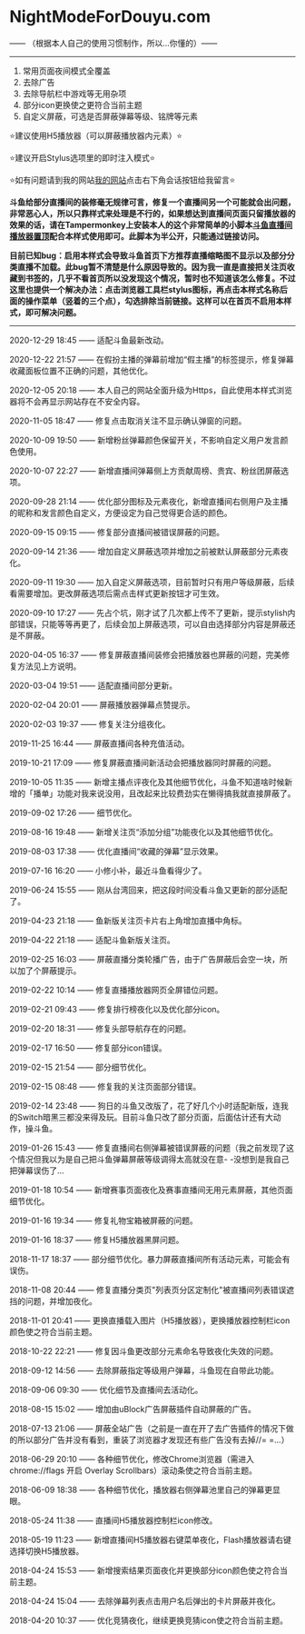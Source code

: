 # NightModeForDouyu.com

—— （根据本人自己的使用习惯制作，所以...你懂的）——

---------------------------------------------------

1. 常用页面夜间模式全覆盖
2. 去除广告
3. 去除导航栏中游戏等无用杂项
4. 部分icon更换使之更符合当前主题
5. 自定义屏蔽，可选是否屏蔽弹幕等级、铭牌等元素

⭐建议使用H5播放器（可以屏蔽播放器内元素）⭐

⭐建议开启Stylus选项里的即时注入模式⭐

⭐如有问题请到我的网站[我的网站](http://www.asifadeaway.com)点击右下角会话按钮给我留言⭐

**斗鱼给部分直播间的装修毫无规律可言，修复一个直播间另一个可能就会出问题，非常恶心人，所以只靠样式来处理是不行的，如果想达到直播间页面只留播放器的效果的话，请在Tampermonkey上安装本人的这个非常简单的小脚本[斗鱼直播间播放器置顶](https://greasyfork.org/zh-CN/scripts/399600)配合本样式使用即可。此脚本为半公开，只能通过链接访问。**

**目前已知bug：启用本样式会导致斗鱼首页下方推荐直播缩略图不显示以及部分分类直播不加载。此bug暂不清楚是什么原因导致的。因为我一直是直接把关注页收藏到书签的，几乎不看首页所以没发现这个情况，暂时也不知道该怎么修复。不过这里也提供一个解决办法：点击浏览器工具栏stylus图标，再点击本样式名称后面的操作菜单（竖着的三个点），勾选排除当前链接。这样可以在首页不启用本样式，即可解决问题。**

---------------------------------------------------

2020-12-29 18:45 —— 适配斗鱼最新改动。

2020-12-22 21:57 —— 在假扮主播的弹幕前增加“假主播”的标签提示，修复弹幕收藏面板位置不正确的问题，其他优化。

2020-12-05 20:18 —— 本人自己的网站全面升级为Https，自此使用本样式浏览器将不会再显示网站存在不安全内容。

2020-11-05 18:47 —— 修复点击取消关注不显示确认弹窗的问题。

2020-10-09 19:50 —— 新增粉丝弹幕颜色保留开关，不影响自定义用户发言颜色使用。

2020-10-07 22:27 —— 新增直播间弹幕侧上方贡献周榜、贵宾、粉丝团屏蔽选项。

2020-09-28 21:14 —— 优化部分图标及元素夜化，新增直播间右侧用户及主播的昵称和发言颜色自定义，方便设定为自己觉得更合适的颜色。

2020-09-15 09:15 —— 修复部分直播间被错误屏蔽的问题。

2020-09-14 21:36 —— 增加自定义屏蔽选项并增加之前被默认屏蔽部分元素夜化。

2020-09-11 19:30 —— 加入自定义屏蔽选项，目前暂时只有用户等级屏蔽，后续看需要增加。更改屏蔽选项后需点击样式更新按钮才可生效。

2020-09-10 17:27 —— 先占个坑，刚才试了几次都上传不了更新，提示stylish内部错误，只能等等再更了，后续会加上屏蔽选项，可以自由选择部分内容是屏蔽还是不屏蔽。

2020-04-05 16:37 —— 修复屏蔽直播间装修会把播放器也屏蔽的问题，完美修复方法见上方说明。

2020-03-04 19:51 —— 适配直播间部分更新。

2020-02-04 20:01 —— 屏蔽播放器弹幕点赞提示。

2020-02-03 19:37 —— 修复关注分组夜化。

2019-11-25 16:44 —— 屏蔽直播间各种充值活动。

2019-10-21 17:09 —— 修复屏蔽直播间新活动会把播放器同时屏蔽的问题。

2019-10-05 11:35 —— 新增主播点评夜化及其他细节优化，斗鱼不知道啥时候新增的「播单」功能对我来说没用，且改起来比较费劲实在懒得搞我就直接屏蔽了。

2019-09-02 17:26 —— 细节优化。

2019-08-16 19:48 —— 新增关注页“添加分组”功能夜化以及其他细节优化。

2019-08-03 17:38 —— 优化直播间“收藏的弹幕”显示效果。

2019-07-16 16:20 —— 小修小补，最近斗鱼看得少了。

2019-06-24 15:55 —— 刚从台湾回来，把这段时间没看斗鱼又更新的部分适配了。

2019-04-23 21:18 —— 鱼新版关注页卡片右上角增加直播中角标。

2019-04-22 21:18 —— 适配斗鱼新版关注页。

2019-02-25 16:03 —— 屏蔽直播分类轮播广告，由于广告屏蔽后会空一块，所以加了个屏蔽提示。

2019-02-22 10:14 —— 修复直播播放器网页全屏错位问题。

2019-02-21 09:43 —— 修复排行榜夜化以及优化部分icon。

2019-02-20 18:31 —— 修复头部导航存在的问题。

2019-02-17 16:50 —— 修复部分icon错误。

2019-02-15 21:54 —— 部分细节优化。

2019-02-15 08:48 —— 修复我的关注页面部分错误。

2019-02-14 23:48 —— 狗日的斗鱼又改版了，花了好几个小时适配新版，连我的Switch暗黑三都没来得及玩。目前斗鱼只改了部分页面，后面估计还有大动作，操斗鱼。

2019-01-26 15:43 —— 修复直播间右侧弹幕被错误屏蔽的问题（我之前发现了这个情况但我以为是自己把斗鱼弹幕屏蔽等级调得太高就没在意- -没想到是我自己把弹幕误伤了...

2019-01-18 10:54 —— 新增赛事页面夜化及赛事直播间无用元素屏蔽，其他页面细节优化。

2019-01-16 19:34 —— 修复礼物宝箱被屏蔽的问题。

2019-01-16 18:37 —— 修复H5播放器黑屏问题。

2018-11-17 18:37 —— 部分细节优化。暴力屏蔽直播间所有活动元素，可能会有误伤。

2018-11-08 20:44 —— 修复直播分类页"列表页分区定制化"被直播间列表错误遮挡的问题，并增加夜化。

2018-11-01 20:41 —— 更换直播载入图片（H5播放器），更换播放器控制栏icon颜色使之符合当前主题。

2018-10-22 22:21 —— 修复因斗鱼更改部分元素命名导致夜化失效的问题。

2018-09-12 14:56 —— 去除屏蔽指定等级用户弹幕，斗鱼现在自带此功能。

2018-09-06 09:30 —— 优化细节及直播间去活动化。

2018-08-15 15:02 —— 增加由uBlock广告屏蔽插件自动屏蔽的广告。

2018-07-13 21:06 —— 屏蔽全站广告（之前是一直在开了去广告插件的情况下做的所以部分广告并没有看到，重装了浏览器才发现还有些广告没有去掉//= =...）

2018-06-29 20:10 —— 各种细节优化，修改Chrome浏览器（需进入 chrome://flags 开启 Overlay Scrollbars）滚动条使之符合当前主题。

2018-06-09 18:38 —— 各种细节优化，播放器右侧弹幕池里自己的弹幕更显眼。

2018-05-24 11:38 —— 直播间H5播放器控制栏icon修改。

2018-05-19 11:23 —— 新增直播间H5播放器右键菜单夜化，Flash播放器请右键选择切换H5播放器。

2018-04-24 15:53 —— 新增搜索结果页面夜化并更换部分icon颜色使之符合当前主题。

2018-04-24 15:04 —— 去除弹幕列表点击用户名后弹出的卡片屏蔽并夜化。

2018-04-20 10:37 —— 优化竞猜夜化，继续更换竞猜icon使之符合当前主题。

